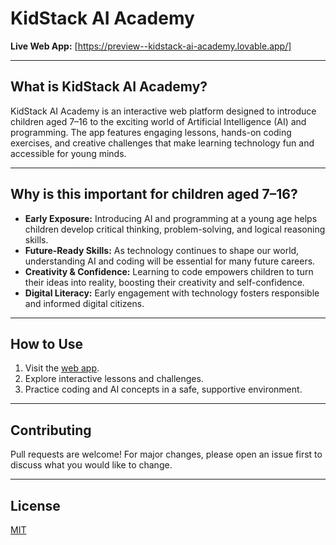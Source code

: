 # KidStack AI Academy

**Live Web App:** [https://preview--kidstack-ai-academy.lovable.app/]

---

## What is KidStack AI Academy?

KidStack AI Academy is an interactive web platform designed to introduce children aged 7–16 to the exciting world of Artificial Intelligence (AI) and programming. The app features engaging lessons, hands-on coding exercises, and creative challenges that make learning technology fun and accessible for young minds.

---

## Why is this important for children aged 7–16?

- **Early Exposure:** Introducing AI and programming at a young age helps children develop critical thinking, problem-solving, and logical reasoning skills.
- **Future-Ready Skills:** As technology continues to shape our world, understanding AI and coding will be essential for many future careers.
- **Creativity & Confidence:** Learning to code empowers children to turn their ideas into reality, boosting their creativity and self-confidence.
- **Digital Literacy:** Early engagement with technology fosters responsible and informed digital citizens.

---

## How to Use

1. Visit the [web app]( https://preview--kidstack-ai-academy.lovable.app/).
2. Explore interactive lessons and challenges.
3. Practice coding and AI concepts in a safe, supportive environment.

---

## Contributing

Pull requests are welcome! For major changes, please open an issue first to discuss what you would like to change.

---

## License

[MIT](LICENSE)
